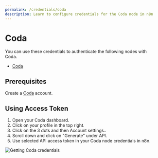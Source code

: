 ```yaml
---
permalink: /credentials/coda
description: Learn to configure credentials for the Coda node in n8n
---
```


# Coda

You can use these credentials to authenticate the following nodes with Coda.
- [Coda](../../nodes-library/nodes/Coda/README.md)

## Prerequisites

Create a [Coda](https://www.coda.com/) account.

## Using Access Token

1. Open your Coda dashboard.
2. Click on your profile in the top right.
3. Click on the 3 dots and then Account settings..
4. Scroll down and click on "Generate" under API.
5. Use selected API access token in your Coda node credentials in n8n.


![Getting Coda credentials](./using-access-token.gif)
